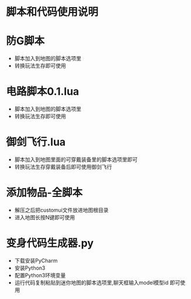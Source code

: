 # 脚本和代码使用说明
# 防G脚本
  - 脚本加入到地图的脚本选项里
  - 转换玩法生存即可使用
# 电路脚本0.1.lua
  - 脚本加入到地图的脚本选项里
  - 转换玩法生存即可使用
# 御剑飞行.lua
  - 脚本加入到地图里面的可穿戴装备里的脚本选项里即可
  - 转换玩法生存穿戴装备后即可使用御剑飞行
# 添加物品-全脚本
  - 解压之后把customui文件放进地图根目录
  - 进入地图长按N键即可使用
# 变身代码生成器.py
- 下载安装PyCharm
- 安装Python3
-  配置Python3环境变量
-  运行代码复制粘贴到迷你地图的脚本选项里,聊天框输入model模型id 即可使用
